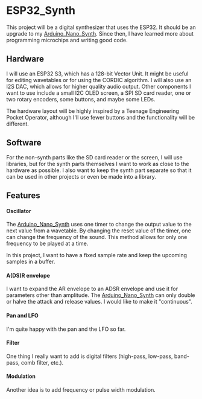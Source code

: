 # ESP32_Synth

This project will be a digital synthesizer that uses the ESP32.
It should be an upgrade to my [Arduino_Nano_Synth](https://github.com/StefansCode/Arduino_Nano_Synth). Since then, I have learned more about programming microchips and writing good code.

## Hardware
I will use an ESP32 S3, which has a 128-bit Vector Unit. It might be useful for editing wavetables or for using the CORDIC algorithm. I will also use an I2S DAC, which allows for higher quality audio output. Other components I want to use include a small I2C OLED screen, a SPI SD card reader, one or two rotary encoders, some buttons, and maybe some LEDs.

The hardware layout will be highly inspired by a Teenage Engineering Pocket Operator, although I'll use fewer buttons and the functionality will be different.


## Software

For the non-synth parts like the SD card reader or the screen, I will use libraries, but for the synth parts themselves I want to work as close to the hardware as possible. I also want to keep the synth part separate so that it can be used in other projects or even be made into a library.

## Features

#### Oscillator
The [Arduino_Nano_Synth](https://github.com/StefansCode/Arduino_Nano_Synth) uses one timer to change the output value to the next value from a wavetable. By changing the reset value of the timer, one can change the frequency of the sound.
This method allows for only one frequency to be played at a time.

In this project, I want to have a fixed sample rate and keep the upcoming samples in a buffer.

#### A(DS)R envelope

I want to expand the AR envelope to an ADSR envelope and use it for parameters other than amplitude. The [Arduino_Nano_Synth](https://github.com/StefansCode/Arduino_Nano_Synth) can only double or halve the attack and release values. I would like to make it "continuous".

#### Pan and LFO

I'm quite happy with the pan and the LFO so far.

#### Filter

One thing I really want to add is digital filters (high-pass, low-pass, band-pass, comb filter, etc.).

#### Modulation

Another idea is to add frequency or pulse width modulation.